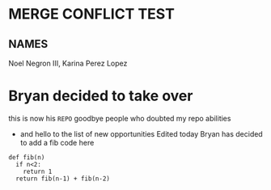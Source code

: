 # MERGE CONFLICT TEST
## NAMES
Noel Negron III, Karina Perez Lopez
# Bryan decided to take over
this is now his ``REPO``
goodbye people who doubted my repo abilities
- and hello to the list of new opportunities 
Edited today
Bryan has decided to add a fib code here

```
def fib(n)
  if n<2:
    return 1
  return fib(n-1) + fib(n-2)
```
